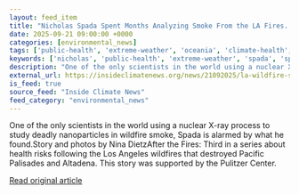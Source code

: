 ```yaml
---
layout: feed_item
title: "Nicholas Spada Spent Months Analyzing Smoke From the LA Fires. He Thinks People Have a Right to Know, and ‘Air Is Everything.’"
date: 2025-09-21 09:00:00 +0000
categories: [environmental_news]
tags: ['public-health', 'extreme-weather', 'oceania', 'climate-health', 'wildfires', 'pacific-region']
keywords: ['nicholas', 'public-health', 'extreme-weather', 'spada', 'spent', 'oceania', 'climate-health', 'wildfires']
description: "One of the only scientists in the world using a nuclear X-ray process to study deadly nanoparticles in wildfire smoke, Spada is alarmed by what he found"
external_url: https://insideclimatenews.org/news/21092025/la-wildfire-smoke-deadly-nanoparticles/
is_feed: true
source_feed: "Inside Climate News"
feed_category: "environmental_news"
---
```


One of the only scientists in the world using a nuclear X-ray process to study deadly nanoparticles in wildfire smoke, Spada is alarmed by what he found.Story and photos by Nina DietzAfter the Fires: Third in a series about health risks following the Los Angeles wildfires that destroyed Pacific Palisades and Altadena. This story was supported by the Pulitzer Center.

[Read original article](https://insideclimatenews.org/news/21092025/la-wildfire-smoke-deadly-nanoparticles/)
